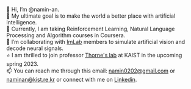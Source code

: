 👋 Hi, I’m @namin-an.   
👀 My ultimate goal is to make the world a better place with artificial intelligence.   
🌱 Currently, I am taking Reinforcement Learning, Natural Language Processing and Algorithm courses in Coursera.   
💞️ I’m collaborating with [ImLab](http://imvisionlab.com/) members to simulate artificial vision and decode neural signals.   
⭐️ I am thrilled to join professor [Thorne's lab](https://xfact.net/) at KAIST in the upcoming spring 2023.   
📫 You can reach me through this email: namin0202@gmail.com or naminan@kist.re.kr or connect with me on [Linkedin](https://www.linkedin.com/in/namin-an-0202/).  

<!---
namin-an/namin-an is a ✨ special ✨ repository because its `README.md` (this file) appears on your GitHub profile.
You can click the Preview link to take a look at your changes.
--->
